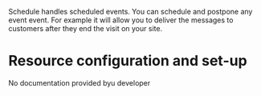 Schedule handles scheduled events. You can schedule and postpone any event event. For example it will allow you to
deliver the messages to customers after they end the visit on your site.

# Resource configuration and set-up

No documentation provided byu developer